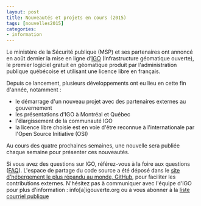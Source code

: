 ```yaml
---
layout: post
title: Nouveautés et projets en cours (2015)
tags: [nouvelles2015] 
categories:
- information
---
```


Le ministère de la Sécurité publique (MSP) et ses partenaires ont annoncé en août dernier la mise en ligne d’[IGO](http://www.securitepublique.gouv.qc.ca/ministere/salle-presse/communiques/communiques.html?tx_ttnews%5Btt_news%5D=12517) 
(Infrastructure géomatique ouverte), le premier logiciel gratuit en géomatique produit par l'administration publique 
québécoise et utilisant une licence libre en français.

Depuis ce lancement, plusieurs développements ont eu lieu en cette fin d'année, notamment :
<ul>
			<li>le démarrage d'un nouveau projet avec des partenaires externes au gouvernement </li>
			<li>les présentations d'IGO à Montréal et Québec </li> 
			<li>l'élargissement de la communauté IGO </li>
			<li>la licence libre choisie est en voie d'être reconnue à l'internationale par l'Open Source Initiative (OSI) </li>
</ul>

Au cours des quatre prochaines semaines, une nouvelle sera publiée chaque semaine pour présenter ces nouveautés.

Si vous avez des questions sur IGO, référez-vous à la foire aux questions ([FAQ](http://igouverte.org/faq/)). L'espace de partage du code source a été déposé dans le [site d'hébergement le plus répandu au monde, GitHub](https://github.com), pour faciliter les contributions externes. N'hésitez pas à communiquer avec l'équipe d'IGO pour plus d'information : info[a]igouverte.org ou à vous abonner à la [liste courriel publique](http://listes.securitepublique.gouv.qc.ca/sympa/info/igo-publique) 
